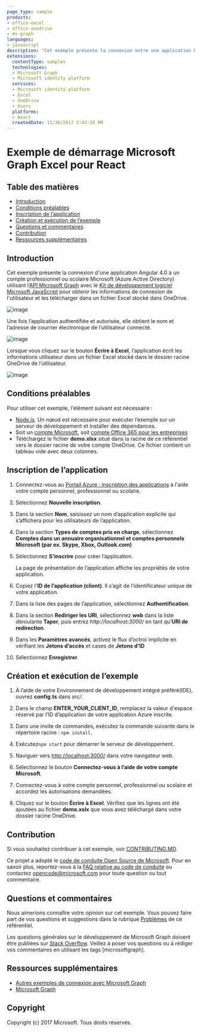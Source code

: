 ```yaml
---
page_type: sample
products:
- office-excel
- office-onedrive
- ms-graph
languages:
- javascript
description: "Cet exemple présente la connexion entre une application React et un compte professionnel ou scolaire utilisant l’API Microsoft Graph."
extensions:
  contentType: samples
  technologies:
  - Microsoft Graph
  - Microsoft identity platform
  services:
  - Microsoft identity platform
  - Excel
  - OneDrive 
  - Users
  platforms:
  - React
  createdDate: 11/30/2017 2:43:18 PM
---
```

# Exemple de démarrage Microsoft Graph Excel pour React

## Table des matières

* [Introduction](#introduction)
* [Conditions préalables](#prerequisites)
* [Inscription de l’application](#register-the-application)
* [Création et exécution de l’exemple](#build-and-run-the-sample)
* [Questions et commentaires](#questions-and-comments)
* [Contribution](#contributing)
* [Ressources supplémentaires](#additional-resources)

## Introduction

Cet exemple présente la connexion d'une application Angular 4.0 à un compte professionnel ou scolaire Microsoft (Azure Active Directory) utilisant l’[API Microsoft Graph](https://developer.microsoft.com/en-us/graph/) avec le [Kit de développement logiciel Microsoft JavaScript](https://github.com/microsoftgraph/msgraph-sdk-javascript) pour obtenir les informations de connexion de l'utilisateur et les télécharger dans un fichier Excel stocké dans OneDrive.

![image](https://user-images.githubusercontent.com/3375461/28985978-e5d3ea26-7919-11e7-8a69-a52bccd3f46b.png)

Une fois l’application authentifiée et autorisée, elle obtient le nom et l’adresse de courrier électronique de l’utilisateur connecté.

![image](readme-images/ReactScreenShot.png)

Lorsque vous cliquez sur le bouton **Écrire à Excel**, l’application écrit les informations utilisateur dans un fichier Excel stocké dans le dossier racine OneDrive de l’utilisateur.

![image](readme-images/ExcelScreenShot.png)

## Conditions préalables

Pour utiliser cet exemple, l'élément suivant est nécessaire :
* [Node.js](https://nodejs.org/). Un nœud est nécessaire pour exécuter l’exemple sur un serveur de développement et installer des dépendances.
* Soit un [compte Microsoft](https://www.outlook.com), soit [compte Office 365 pour les entreprises](https://msdn.microsoft.com/en-us/office/office365/howto/setup-development-environment#bk_Office365Account)
* Téléchargez le fichier **demo.xlsx** situé dans la racine de ce référentiel vers le dossier racine de votre compte OneDrive. Ce fichier contient un tableau vide avec deux colonnes.

## Inscription de l’application

1. Connectez-vous au [Portail Azure : inscription des applications](https://go.microsoft.com/fwlink/?linkid=2083908) à l'aide votre compte personnel, professionnel ou scolaire.

2. Sélectionnez **Nouvelle inscription**.

3. Dans la section **Nom**, saisissez un nom d’application explicite qui s’affichera pour les utilisateurs de l’application.

1. Dans la section **Types de comptes pris en charge**, sélectionnez **Comptes dans un annuaire organisationnel et comptes personnels Microsoft (par ex. Skype, Xbox, Outlook.com)**  

1. Sélectionnez **S’inscrire** pour créer l’application. 
	
   La page de présentation de l’application affiche les propriétés de votre application.

4. Copiez l'**ID de l’application (client)**. Il s’agit de l’identificateur unique de votre application. 

5. Dans la liste des pages de l’application, sélectionnez **Authentification**.

6. Dans la section **Rediriger les URI**, sélectionnez **web** dans la liste déroulante **Taper**, puis entrez *http://localhost:3000/* en tant qu’**URI de redirection**. 

1. Dans les **Paramètres avancés**, activez le flux d’octroi implicite en vérifiant les **Jetons d’accès** et cases de **Jetons d'ID** 

8. Sélectionnez **Enregistrer**.

## Création et exécution de l’exemple

1. À l’aide de votre Environnement de développement intégré préféré(IDE), ouvrez **config.ts** dans *src/*.

2. Dans le champ **ENTER_YOUR_CLIENT_ID**, remplacez la valeur d'espace réservé par l’ID d’application de votre application Azure inscrite.

3. Dans une invite de commandes, exécutez la commande suivante dans le répertoire racine : `npm install`.
  
4. Exécutez`npm start` pour démarrer le serveur de développement.

5. Naviguer vers [http://localhost:3000/](http://localhost:3000/) dans votre navigateur web.

6. Sélectionnez le bouton **Connectez-vous à l’aide de votre compte Microsoft**.

7. Connectez-vous à votre compte personnel, professionnel ou scolaire et accordez les autorisations demandées.

8. Cliquez sur le bouton **Écrire à Excel**. Vérifiez que les lignes ont été ajoutées au fichier **demo.xslx** que vous avez téléchargé dans votre dossier racine OneDrive.


## Contribution

Si vous souhaitez contribuer à cet exemple, voir [CONTRIBUTING.MD](/CONTRIBUTING.md).

Ce projet a adopté le [code de conduite Open Source de Microsoft](https://opensource.microsoft.com/codeofconduct/). Pour en savoir plus, reportez-vous à la [FAQ relative au code de conduite](https://opensource.microsoft.com/codeofconduct/faq/) ou contactez [opencode@microsoft.com](mailto:opencode@microsoft.com) pour toute question ou tout commentaire.

## Questions et commentaires

Nous aimerions connaître votre opinion sur cet exemple. Vous pouvez faire part de vos questions et suggestions dans la rubrique [Problèmes](https://github.com/microsoftgraph/react-excelstarter-sample/issues) de ce référentiel.

Les questions générales sur le développement de Microsoft Graph doivent être publiées sur [Stack Overflow](https://stackoverflow.com/questions/tagged/microsoftgraph). Veillez à poser vos questions ou à rédiger vos commentaires en utilisant les tags [microsoftgraph].
  
## Ressources supplémentaires

- [Autres exemples de connexion avec Microsoft Graph](https://github.com/MicrosoftGraph?utf8=%E2%9C%93&query=-Connect)
- [Microsoft Graph](https://developer.microsoft.com/en-us/graph/)

## Copyright
Copyright (c) 2017 Microsoft. Tous droits réservés.
